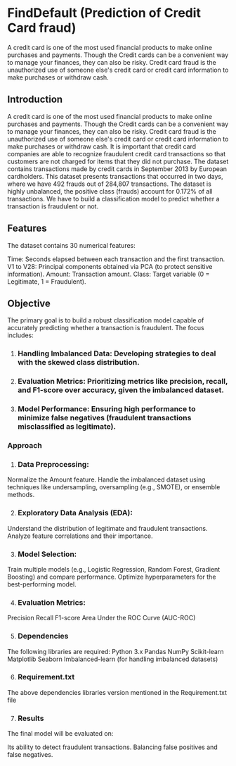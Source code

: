 # FindDefault (Prediction of Credit Card fraud)
A credit card is one of the most used financial products to make online purchases and payments. Though the Credit cards can be a convenient way to manage your finances, they can also be risky. Credit card fraud is the unauthorized use of someone else's credit card or credit card information to make purchases or withdraw cash.

## Introduction
A credit card is one of the most used financial products to make online purchases and payments. Though the Credit cards can be a convenient way to manage your finances, they can also be risky. Credit card fraud is the unauthorized use of someone else's credit card or credit card information to make purchases or withdraw cash. It is important that credit card companies are able to recognize fraudulent credit card transactions so that customers are not charged for items that they did not purchase. The dataset contains transactions made by credit cards in September 2013 by European cardholders. This dataset presents transactions that occurred in two days, where we have 492 frauds out of 284,807 transactions. The dataset is highly unbalanced, the positive class (frauds) account for 0.172% of all transactions. We have to build a classification model to predict whether a transaction is fraudulent or not.

## Features
The dataset contains 30 numerical features:

Time: Seconds elapsed between each transaction and the first transaction.
V1 to V28: Principal components obtained via PCA (to protect sensitive information).
Amount: Transaction amount.
Class: Target variable (0 = Legitimate, 1 = Fraudulent).

## Objective
The primary goal is to build a robust classification model capable of accurately predicting whether a transaction is fraudulent. The focus includes:

1. ### Handling Imbalanced Data: Developing strategies to deal with the skewed class distribution.
2. ### Evaluation Metrics: Prioritizing metrics like precision, recall, and F1-score over accuracy, given the imbalanced dataset.
3. ### Model Performance: Ensuring high performance to minimize false negatives (fraudulent transactions misclassified as legitimate).
### Approach
1. ### Data Preprocessing:
Normalize the Amount feature.
Handle the imbalanced dataset using techniques like undersampling, oversampling (e.g., SMOTE), or ensemble methods.

2. ### Exploratory Data Analysis (EDA):
Understand the distribution of legitimate and fraudulent transactions.
Analyze feature correlations and their importance.

3. ### Model Selection:
Train multiple models (e.g., Logistic Regression, Random Forest, Gradient Boosting) and compare performance.
Optimize hyperparameters for the best-performing model.

4. ### Evaluation Metrics:
Precision
Recall
F1-score
Area Under the ROC Curve (AUC-ROC)

5. ### Dependencies
The following libraries are required:
Python 3.x
Pandas
NumPy
Scikit-learn
Matplotlib
Seaborn
Imbalanced-learn (for handling imbalanced datasets)

6. ### Requirement.txt
The above dependencies libraries version mentioned in the Requirement.txt file

7. ### Results
The final model will be evaluated on:

Its ability to detect fraudulent transactions.
Balancing false positives and false negatives.
